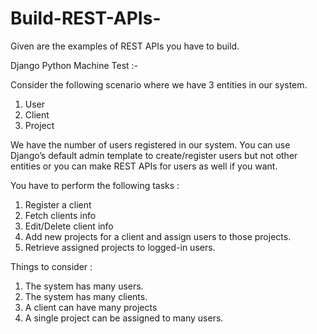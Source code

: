 # Build-REST-APIs-
Given are the examples of REST APIs you have to build.   

Django Python Machine Test :-

Consider the following scenario where we have 3 entities in our system.
1. User
2. Client
3. Project

We have the number of users registered in our system.
You can use Django’s default admin template to create/register users but not other entities or you can make REST APIs for users as well if you want.

You have to perform the following tasks :
1. Register a client
2. Fetch clients info
3. Edit/Delete client info
4. Add new projects for a client and assign users to those projects.
5. Retrieve assigned projects to logged-in users.


Things to consider :
1. The system has many users.
2. The system has many clients.
3. A client can have many projects
4. A single project can be assigned to many users.

